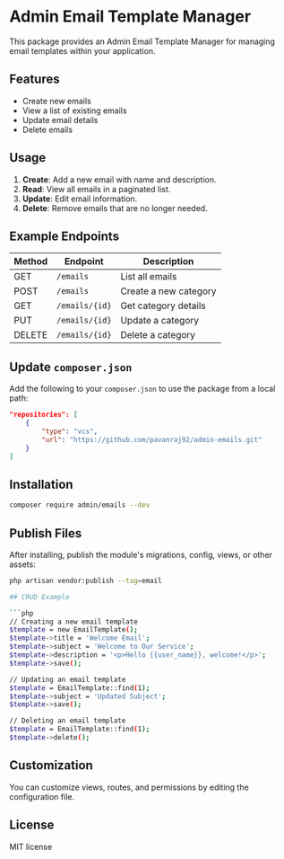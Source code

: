 # Admin Email Template Manager

This package provides an Admin Email Template Manager for managing email templates within your application.

## Features

- Create new emails
- View a list of existing emails
- Update email details
- Delete emails

## Usage

1. **Create**: Add a new email with name and description.
2. **Read**: View all emails in a paginated list.
3. **Update**: Edit email information.
4. **Delete**: Remove emails that are no longer needed.

## Example Endpoints

| Method | Endpoint           | Description           |
|--------|-------------------|-----------------------|
| GET    | `/emails`     | List all emails   |
| POST   | `/emails`     | Create a new category |
| GET    | `/emails/{id}`| Get category details  |
| PUT    | `/emails/{id}`| Update a category     |
| DELETE | `/emails/{id}`| Delete a category     |

## Update `composer.json`

Add the following to your `composer.json` to use the package from a local path:

```json
"repositories": [
    {
        "type": "vcs",
        "url": "https://github.com/pavanraj92/admin-emails.git"
    }
]
```

## Installation

```bash
composer require admin/emails --dev
```

## Publish Files

After installing, publish the module's migrations, config, views, or other assets:

```bash
php artisan vendor:publish --tag=email

## CRUD Example

```php
// Creating a new email template
$template = new EmailTemplate();
$template->title = 'Welcome Email';
$template->subject = 'Welcome to Our Service';
$template->description = '<p>Hello {{user_name}}, welcome!</p>';
$template->save();

// Updating an email template
$template = EmailTemplate::find(1);
$template->subject = 'Updated Subject';
$template->save();

// Deleting an email template
$template = EmailTemplate::find(1);
$template->delete();
```

## Customization

You can customize views, routes, and permissions by editing the configuration file.

## License

MIT license
